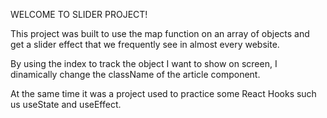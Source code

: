 WELCOME TO SLIDER PROJECT!

This project was built to use the map function on an array of objects and get a slider effect that we frequently see in almost every website.

By using the index to track the object I want to show on screen, I dinamically change the className of the article component. 

At the same time it was a project used to practice some React Hooks such us useState and useEffect.



